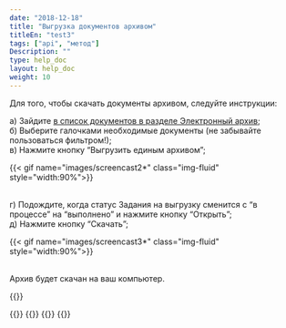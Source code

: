 ```yaml
---
date: "2018-12-18"
title: "Выгрузка документов архивом"
titleEn: "test3"
tags: ["api", "метод"]
Description: ""
type: help_doc
layout: help_doc
weight: 10
---
```


Для того, чтобы скачать документы архивом, следуйте инструкции:

а) Зайдите <a href="https://my.fesco.com/archive" target="_blank">в список документов в разделе Электронный архив</a>; <br/>
б) Выберите галочками необходимые документы (не забывайте пользоваться фильтром!); <br/>
в) Нажмите кнопку “Выгрузить единым архивом”; <br/>

{{< gif name="images/screencast2*" class="img-fluid" style="width:90%">}}

<br/>
г) Подождите, когда статус Задания на выгрузку сменится с “в процессе” на “выполнено” и нажмите кнопку “Открыть”; <br/>
д) Нажмите кнопку “Скачать”; <br/>

{{< gif name="images/screencast3*" class="img-fluid" style="width:90%">}}

<br/>
Архив будет скачан на ваш компьютер.


{{<isHelpful>}}


{{<seeAlso>}}
    {{<seeAlsoItem link="/elar/duplicated_documents_requests/" text="Как подать запрос на дубликаты документов">}}
    {{<seeAlsoItem link="/elar/act_requests/" text="Как подать запрос на акт сверки">}}
{{</seeAlso>}}
